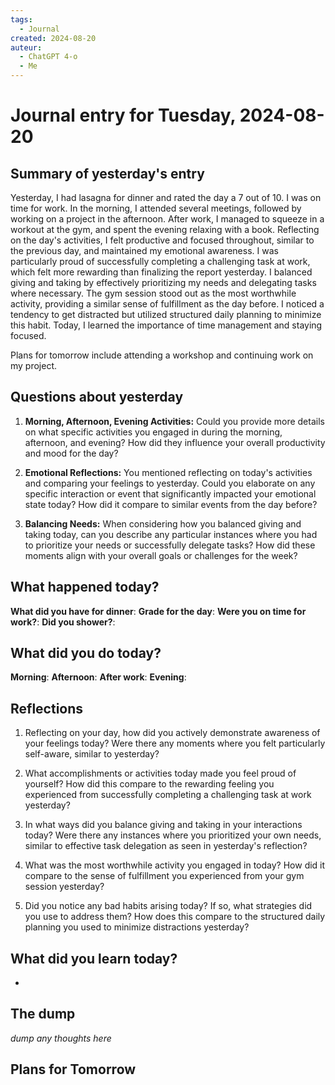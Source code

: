 ```yaml
---
tags:
  - Journal
created: 2024-08-20
auteur:
  - ChatGPT 4-o
  - Me
---
```

# Journal entry for Tuesday, 2024-08-20

## Summary of yesterday's entry

Yesterday, I had lasagna for dinner and rated the day a 7 out of 10. I was on time for work. In the morning, I attended several meetings, followed by working on a project in the afternoon. After work, I managed to squeeze in a workout at the gym, and spent the evening relaxing with a book. Reflecting on the day's activities, I felt productive and focused throughout, similar to the previous day, and maintained my emotional awareness. I was particularly proud of successfully completing a challenging task at work, which felt more rewarding than finalizing the report yesterday. I balanced giving and taking by effectively prioritizing my needs and delegating tasks where necessary. The gym session stood out as the most worthwhile activity, providing a similar sense of fulfillment as the day before. I noticed a tendency to get distracted but utilized structured daily planning to minimize this habit. Today, I learned the importance of time management and staying focused. 

Plans for tomorrow include attending a workshop and continuing work on my project.

## Questions about yesterday

1. **Morning, Afternoon, Evening Activities:** Could you provide more details on what specific activities you engaged in during the morning, afternoon, and evening? How did they influence your overall productivity and mood for the day?

2. **Emotional Reflections:** You mentioned reflecting on today's activities and comparing your feelings to yesterday. Could you elaborate on any specific interaction or event that significantly impacted your emotional state today? How did it compare to similar events from the day before?

3. **Balancing Needs:** When considering how you balanced giving and taking today, can you describe any particular instances where you had to prioritize your needs or successfully delegate tasks? How did these moments align with your overall goals or challenges for the week?

## What happened today?

**What did you have for dinner**: 
**Grade for the day**: 
**Were you on time for work?**:
**Did you shower?**:

## What did you do today?

**Morning**: 
**Afternoon**: 
**After work**: 
**Evening**: 

## Reflections

1. Reflecting on your day, how did you actively demonstrate awareness of your feelings today? Were there any moments where you felt particularly self-aware, similar to yesterday? 

2. What accomplishments or activities today made you feel proud of yourself? How did this compare to the rewarding feeling you experienced from successfully completing a challenging task at work yesterday?

3. In what ways did you balance giving and taking in your interactions today? Were there any instances where you prioritized your own needs, similar to effective task delegation as seen in yesterday's reflection?

4. What was the most worthwhile activity you engaged in today? How did it compare to the sense of fulfillment you experienced from your gym session yesterday? 

5. Did you notice any bad habits arising today? If so, what strategies did you use to address them? How does this compare to the structured daily planning you used to minimize distractions yesterday?

## What did you learn today?

-

## The dump
*dump any thoughts here*

## Plans for Tomorrow
